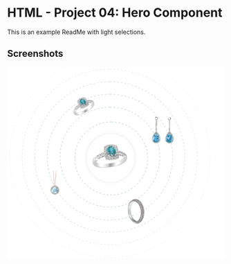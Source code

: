 
# HTML - Project 04: Hero Component 
This is an example ReadMe with light selections.  


## Screenshots  

![App Screenshot](./assest/1.PNG)

